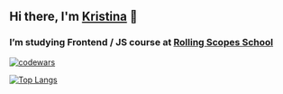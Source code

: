 ## Hi there, I'm [Kristina](https://sinevit.github.io/rsschool-cv/dist/)  👋

### I’m studying Frontend / JS course at [Rolling Scopes School](https://rs.school/js/) 

[![codewars](https://www.codewars.com/users/HabKV/badges/small)](https://www.codewars.com/users/HabKV) 

[![Top Langs](https://github-readme-stats.vercel.app/api/top-langs/?username=sinevit)](https://github.com/sinevit/github-readme-stats)
